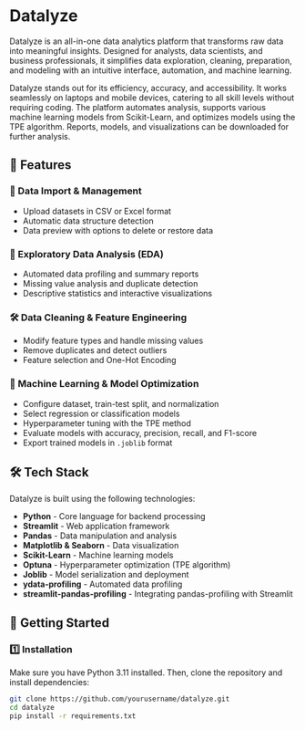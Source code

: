 # Datalyze

Datalyze is an all-in-one data analytics platform that transforms raw data into meaningful insights. Designed for analysts, data scientists, and business professionals, it simplifies data exploration, cleaning, preparation, and modeling with an intuitive interface, automation, and machine learning.

Datalyze stands out for its efficiency, accuracy, and accessibility. It works seamlessly on laptops and mobile devices, catering to all skill levels without requiring coding. The platform automates analysis, supports various machine learning models from Scikit-Learn, and optimizes models using the TPE algorithm. Reports, models, and visualizations can be downloaded for further analysis.

## 🚀 Features

### 📂 Data Import & Management
- Upload datasets in CSV or Excel format
- Automatic data structure detection
- Data preview with options to delete or restore data

### 🔎 Exploratory Data Analysis (EDA)
- Automated data profiling and summary reports
- Missing value analysis and duplicate detection
- Descriptive statistics and interactive visualizations

### 🛠️ Data Cleaning & Feature Engineering
- Modify feature types and handle missing values
- Remove duplicates and detect outliers
- Feature selection and One-Hot Encoding

### 🤖 Machine Learning & Model Optimization
- Configure dataset, train-test split, and normalization
- Select regression or classification models
- Hyperparameter tuning with the TPE method
- Evaluate models with accuracy, precision, recall, and F1-score
- Export trained models in `.joblib` format

## 🛠️ Tech Stack
Datalyze is built using the following technologies:
- **Python** - Core language for backend processing
- **Streamlit** - Web application framework
- **Pandas** - Data manipulation and analysis
- **Matplotlib & Seaborn** - Data visualization
- **Scikit-Learn** - Machine learning models
- **Optuna** - Hyperparameter optimization (TPE algorithm)
- **Joblib** - Model serialization and deployment
- **ydata-profiling** - Automated data profiling
- **streamlit-pandas-profiling** - Integrating pandas-profiling with Streamlit

## 📖 Getting Started

### 1️⃣ Installation
Make sure you have Python 3.11 installed. Then, clone the repository and install dependencies:
```bash
git clone https://github.com/yourusername/datalyze.git
cd datalyze
pip install -r requirements.txt
